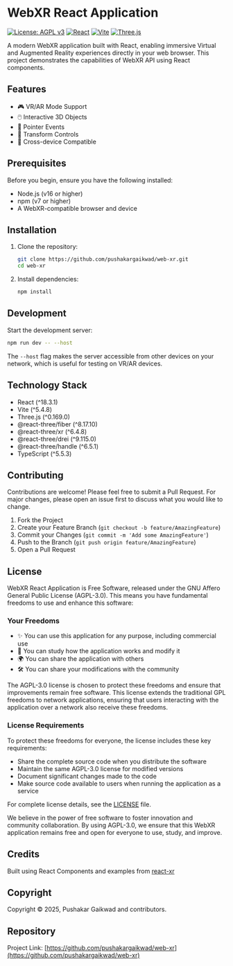 # WebXR React Application

[![License: AGPL v3](https://img.shields.io/badge/License-AGPL_v3-blue.svg)](https://www.gnu.org/licenses/agpl-3.0)
[![React](https://img.shields.io/badge/React-18.3-blue?logo=react)](https://reactjs.org/)
[![Vite](https://img.shields.io/badge/Vite-5.4-blue?logo=vite)](https://vitejs.dev/)
[![Three.js](https://img.shields.io/badge/Three.js-0.169-blue?logo=three.js)](https://threejs.org/)

A modern WebXR application built with React, enabling immersive Virtual and Augmented Reality experiences directly in your web browser. This project demonstrates the capabilities of WebXR API using React components.

## Features

- 🎮 VR/AR Mode Support
- 🖱️ Interactive 3D Objects
- 🎯 Pointer Events
- 🔄 Transform Controls
- 📱 Cross-device Compatible

## Prerequisites

Before you begin, ensure you have the following installed:
- Node.js (v16 or higher)
- npm (v7 or higher)
- A WebXR-compatible browser and device

## Installation

1. Clone the repository:
   ```bash
   git clone https://github.com/pushakargaikwad/web-xr.git
   cd web-xr
   ```

2. Install dependencies:
   ```bash
   npm install
   ```

## Development

Start the development server:
```bash
npm run dev -- --host
```

The `--host` flag makes the server accessible from other devices on your network, which is useful for testing on VR/AR devices.

## Technology Stack

- React (^18.3.1)
- Vite (^5.4.8)
- Three.js (^0.169.0)
- @react-three/fiber (^8.17.10)
- @react-three/xr (^6.4.8)
- @react-three/drei (^9.115.0)
- @react-three/handle (^6.5.1)
- TypeScript (^5.5.3)

## Contributing

Contributions are welcome! Please feel free to submit a Pull Request. For major changes, please open an issue first to discuss what you would like to change.

1. Fork the Project
2. Create your Feature Branch (`git checkout -b feature/AmazingFeature`)
3. Commit your Changes (`git commit -m 'Add some AmazingFeature'`)
4. Push to the Branch (`git push origin feature/AmazingFeature`)
5. Open a Pull Request

## License

WebXR React Application is Free Software, released under the GNU Affero General Public License (AGPL-3.0). This means you have fundamental freedoms to use and enhance this software:

### Your Freedoms
- ✨ You can use this application for any purpose, including commercial use
- 🔄 You can study how the application works and modify it
- 🌍 You can share the application with others
- 🛠️ You can share your modifications with the community

The AGPL-3.0 license is chosen to protect these freedoms and ensure that improvements remain free software. This license extends the traditional GPL freedoms to network applications, ensuring that users interacting with the application over a network also receive these freedoms.

### License Requirements
To protect these freedoms for everyone, the license includes these key requirements:
- Share the complete source code when you distribute the software
- Maintain the same AGPL-3.0 license for modified versions
- Document significant changes made to the code
- Make source code available to users when running the application as a service

For complete license details, see the [LICENSE](LICENSE.txt) file.

We believe in the power of free software to foster innovation and community collaboration. By using AGPL-3.0, we ensure that this WebXR application remains free and open for everyone to use, study, and improve.

## Credits

Built using React Components and examples from [react-xr](https://github.com/pmndrs/react-xr)

## Copyright

Copyright © 2025, Pushakar Gaikwad and contributors.

## Repository

Project Link: [https://github.com/pushakargaikwad/web-xr](https://github.com/pushakargaikwad/web-xr)